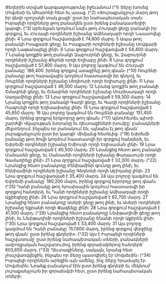 
Ցեղերին տրված կարգադրությունը իջեւանում
(^1) Տերը խոսեց Մովսեսի եւ Ահարոնի հետ եւ ասաց. (^2) «Յուրաքանչյուր մարդ թող իր գնդի դրոշակի տակ քայլի՝ ըստ
իր նահապետական տան։ Իսրայելի որդիները թող բանակեն ըստ իրենց բանակատեղիի կարգի։
(^3) Արեւելյան կողմում նախ թող Հուդայի ցեղը բանակի իր զորքով, եւ Հուդայի որդիների իշխանը Ամինադաբի որդի
Նաասովնը լինի։ 4 Նրա զորքում հաշվառված է 74,600 մարդ։ 5 Ապա թող բանակի Իսաքարի ցեղը, եւ Իսաքարի որդիների
իշխանը Սովգարի որդի Նաթանայելը լինի։ 6 Նրա զորքում հաշվառված է 54,400 մարդ։ 7 Նրանց կողքին թող բանակի
Զաբուղոնի ցեղը, եւ Զաբուղոնի որդիների իշխանը Քելոնի որդի Եղիաբը լինի։ 8 Նրա զորքում հաշվառված է 57,400
մարդ։ 9 Այս բոլորը կազմում են Հուդայի բանակը՝ 186,400. իրենց զորքով առաջինը թող գնան։
(^10) Ռուբենի բանակը թող հարավային կողմում հաստատվի իր գնդով, եւ Ռուբենի որդիների իշխանը Սեդիուրի որդի
Եղիսուրը լինի։ 11 Նրա զորքում հաշվառված է 46,500 մարդ։ 12 Նրանց կողքին թող բանակի Շմավոնի ցեղը, եւ Շմավոնի
որդիների իշխանը Սուրիսադայի որդի Սաղամիելը լինի։ 13 Նրա զորքում հաշվառված է 59,300 մարդ։ 14 Նրանց կողքին
թող բանակի Գադի ցեղը, եւ Գադի որդիների իշխանը Ռագուելի որդի Եղիսափանը լինի։ 15 Նրա զորքում հաշվառված է
45,650 մարդ։ 16 Այս բոլորը կազմում են Ռուբենի բանակը՝ 151,450 մարդ. իրենց զորքով երկրորդը թող գնան։
(^17) Այնուհետեւ պիտի շարժվի Վկայության խորանը եւ ղեւտացիների խումբը՝ բանակների մեջտեղում. ինչպես որ
բանակում են, այնպես էլ թող գնան՝ յուրաքանչյուրն ըստ իր կարգի՝ միմյանց հետեւից։
(^18) Եփրեմի բանակը թող ծովի կողմում հաստատվի իր զորքով հանդերձ, եւ Եփրեմի որդիների իշխանը Եմիուդի որդի
Եղիսաման լինի։ 19 Նրա զորքում հաշվառված է 40,500 մարդ։ 20 Նրանցից հետո թող բանակի Մանասեի ցեղը, եւ
Մանասեի որդիների իշխանը Փադասուրի որդի Գամաղիելը լինի։ 21 Նրա զորքում հաշվառված է 32,300 մարդ։
(^22) Նրանցից հետո բանակողը Բենիամինի գունդը թող լինի, եւ Բենիամինի որդիների իշխանը Գեդեոնի որդի Աբիդանը
լինի։ 23 Նրա զորքում հաշվառված է 35,400 մարդ։ 24 Այս բոլորը կազմում են Եփրեմի բանակը՝ 180,200 մարդ. իրենց
զորքով երրորդը թող գնան։
(^25) Դանի բանակը թող հյուսիսային կողմում հաստատվի իր զորքով հանդերձ, եւ Դանի որդիների իշխանը
Ամիսադայի որդի Աքիեզերը լինի։ 26 Նրա զորքում հաշվառված է 62,700 մարդ։ 27 Նրանցից հետո բանակողը Ասերի ցեղը
թող լինի, եւ Ասերի որդիների իշխանը Եքրանի որդի Փագեելը լինի։ 28 Նրա զորքում հաշվառված է 41,500 մարդ։
(^29) Նրանցից հետո բանակողը Նեփթաղիմի ցեղը թող լինի, եւ Նեփթաղիմի որդիների իշխանը Ենանի որդի Աքիրեն լինի։
(^30) Նրա զորքում հաշվառված է 53,400 մարդ։ 31 Այս բոլորը կազմում են Դանի բանակը՝ 157,600 մարդ, իրենց զորքով
վերջինը թող գնան՝ ըստ իրենց գնդերի»։
(^32) Այս է Իսրայելի որդիների հաշվառումը՝ ըստ իրենց նահապետական տների, բանակների ամբողջական
հաշվառումով, իրենց զորախմբերով հանդերձ՝ 603,650 մարդ։
(^33) Ղեւտացիները, սակայն, նրանց հետ չհաշվառվվեցին, ինչպես որ Տերը պատվիրել էր Մովսեսին։
(^34) Իսրայելի որդիներն արեցին այն ամենը, ինչ Տերը հրամայել էր Մովսեսին։ Նրանք բանակում էին ըստ իրենց
գնդերի եւ մեկնում՝ յուրաքանչյուրն իր զորախմբի հետ, ըստ իրենց նահապետական տների։
